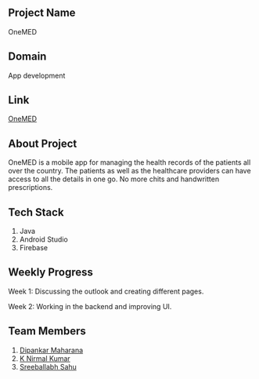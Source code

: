 ## Project Name

OneMED

## Domain

App development

## Link

[OneMED](https://github.com/nirmal700/OneMED1)

## About Project

OneMED is a mobile app for managing the health records of the patients all over the country. The patients as well as the healthcare providers can have access to all the details
in one go. No more chits and handwritten prescriptions. 

## Tech Stack

1. Java
2. Android Studio
3. Firebase

## Weekly Progress

Week 1: Discussing the outlook and creating different pages. 

Week 2: Working in the backend and improving UI.

## Team Members

 1. [Dipankar Maharana](https://github.com/thedipankar)
 2. [K Nirmal Kumar](https://github.com/nirmal700)
 3. [Sreeballabh Sahu](https://github.com/sreeballabh123)
 

